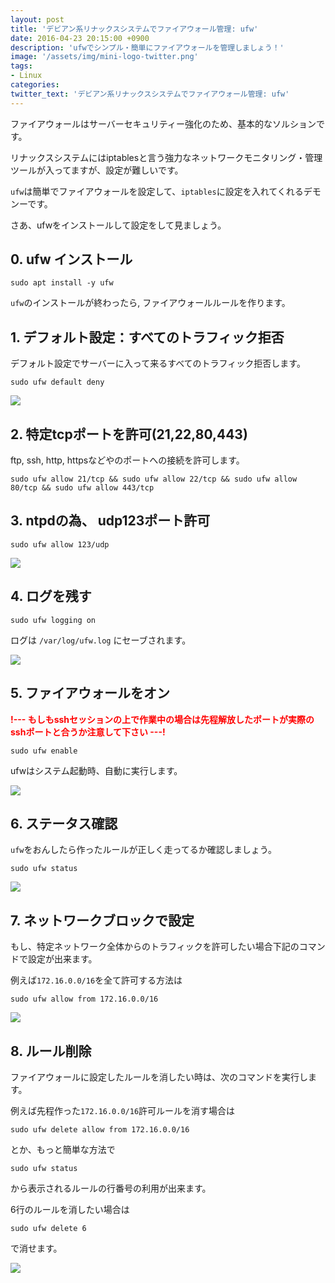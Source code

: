 ```yaml
---
layout: post
title: 'デビアン系リナックスシステムでファイアウォール管理: ufw'
date: 2016-04-23 20:15:00 +0900
description: 'ufwでシンプル・簡単にファイアウォールを管理しましょう！'
image: '/assets/img/mini-logo-twitter.png'
tags:
- Linux
categories:
twitter_text: 'デビアン系リナックスシステムでファイアウォール管理: ufw'
---
```


ファイアウォールはサーバーセキュリティー強化のため、基本的なソルションです。

リナックスシステムにはiptablesと言う強力なネットワークモニタリング・管理ツールが入ってますが、設定が難しいです。

`ufw`は簡単でファイアウォールを設定して、`iptables`に設定を入れてくれるデモンーです。

さあ、ufwをインストールして設定をして見ましょう。

## 0. ufw インストール

```
sudo apt install -y ufw
```

`ufw`のインストールが終わったら, ファイアウォールルールを作ります。

## 1. デフォルト設定：すべてのトラフィック拒否

デフォルト設定でサーバーに入って来るすべてのトラフィック拒否します。

```
sudo ufw default deny
```

<a href="https://googledrive.com/host/0Bw2KEQNBe4nMZW91OWJNZ2lmX0k/img20160302001.png" data-lightbox="7"><img src="https://googledrive.com/host/0Bw2KEQNBe4nMZW91OWJNZ2lmX0k/img20160302001.png"></a>

## 2. 特定tcpポートを許可(21,22,80,443)

ftp, ssh, http, httpsなどやのポートへの接続を許可します。

```
sudo ufw allow 21/tcp && sudo ufw allow 22/tcp && sudo ufw allow 80/tcp && sudo ufw allow 443/tcp
```

## 3. ntpdの為、 udp123ポート許可

```
sudo ufw allow 123/udp
```

<a href="https://googledrive.com/host/0Bw2KEQNBe4nMZW91OWJNZ2lmX0k/img20160302002.png" data-lightbox="7"><img src="https://googledrive.com/host/0Bw2KEQNBe4nMZW91OWJNZ2lmX0k/img20160302002.png"></a>

## 4. ログを残す

```
sudo ufw logging on
```

ログは `/var/log/ufw.log` にセーブされます。

<a href="https://googledrive.com/host/0Bw2KEQNBe4nMZW91OWJNZ2lmX0k/img20160302003.png" data-lightbox="7"><img src="https://googledrive.com/host/0Bw2KEQNBe4nMZW91OWJNZ2lmX0k/img20160302003.png"></a>

## 5. ファイアウォールをオン

<span style="color:red;font-weight:bold">!--- もしもsshセッションの上で作業中の場合は先程解放したポートが実際のsshポートと合うか注意して下さい ---!</span>

```
sudo ufw enable
```

ufwはシステム起動時、自動に実行します。

<a href="https://googledrive.com/host/0Bw2KEQNBe4nMZW91OWJNZ2lmX0k/img20160302004.png" data-lightbox="7"><img src="https://googledrive.com/host/0Bw2KEQNBe4nMZW91OWJNZ2lmX0k/img20160302004.png"></a>

## 6. ステータス確認

`ufw`をおんしたら作ったルールが正しく走ってるか確認しましょう。

```
sudo ufw status
```

<a href="https://googledrive.com/host/0Bw2KEQNBe4nMZW91OWJNZ2lmX0k/img20160302006.png" data-lightbox="7"><img src="https://googledrive.com/host/0Bw2KEQNBe4nMZW91OWJNZ2lmX0k/img20160302006.png"></a>

## 7. ネットワークブロックで設定

もし、特定ネットワーク全体からのトラフィックを許可したい場合下記のコマンドで設定が出来ます。

例えば`172.16.0.0/16`を全て許可する方法は

```
sudo ufw allow from 172.16.0.0/16
```

<a href="https://googledrive.com/host/0Bw2KEQNBe4nMZW91OWJNZ2lmX0k/img20160302007.png" data-lightbox="7"><img src="https://googledrive.com/host/0Bw2KEQNBe4nMZW91OWJNZ2lmX0k/img20160302007.png"></a>

## 8. ルール削除

ファイアウォールに設定したルールを消したい時は、次のコマンドを実行します。

例えば先程作った`172.16.0.0/16`許可ルールを消す場合は

```
sudo ufw delete allow from 172.16.0.0/16
```

とか、もっと簡単な方法で

```
sudo ufw status
```

から表示されるルールの行番号の利用が出来ます。

6行のルールを消したい場合は

```
sudo ufw delete 6
```

で消せます。

<a href="https://googledrive.com/host/0Bw2KEQNBe4nMZW91OWJNZ2lmX0k/img20160302008.png" data-lightbox="7"><img src="https://googledrive.com/host/0Bw2KEQNBe4nMZW91OWJNZ2lmX0k/img20160302008.png"></a>
